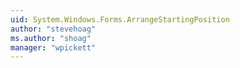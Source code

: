 ```yaml
---
uid: System.Windows.Forms.ArrangeStartingPosition
author: "stevehoag"
ms.author: "shoag"
manager: "wpickett"
---
```

